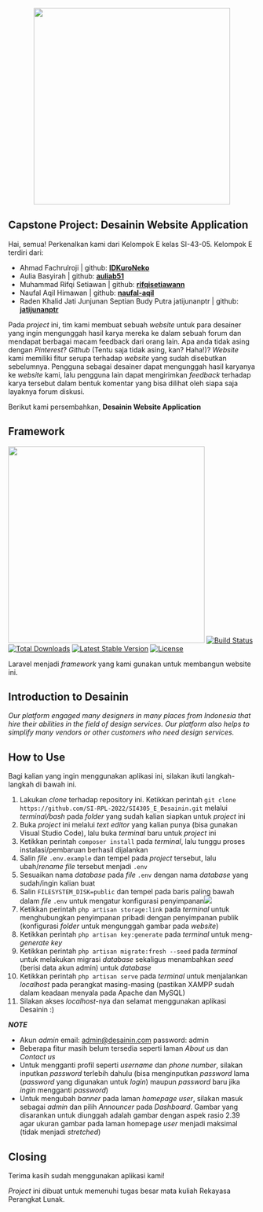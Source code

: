 <p align="center"><img src="https://drive.google.com/uc?export=view&id=1gD2UIPCHYRg1DcKnwRyyZJVssHo51u8r" width="400"></p>

## Capstone Project: Desainin Website Application

Hai, semua! Perkenalkan kami dari Kelompok E kelas SI-43-05. Kelompok E terdiri dari:

- Ahmad Fachrulroji | github: <a href="https://github.com/IDKuroNeko"><b>IDKuroNeko</b></a>
- Aulia Basyirah | github: <a href="https://github.com/auliab51"><b>auliab51</b></a>
- Muhammad Rifqi Setiawan | github: <a href="https://github.com/rifqisetiawann"><b>rifqisetiawann</b></a>
- Naufal Aqil Himawan | github: <a href="https://github.com/naufal-aqil"><b>naufal-aqil</b></a>
- Raden Khalid Jati Junjunan Septian Budy Putra	jatijunanptr | github: <a href="https://github.com/jatijunanptr"><b>jatijunanptr</b></a>

Pada _project_ ini, tim kami membuat sebuah _website_ untuk para desainer yang ingin mengunggah hasil karya mereka ke dalam sebuah forum dan mendapat berbagai macam feedback dari orang lain. Apa anda tidak asing dengan _Pinterest_? _Github_ (Tentu saja tidak asing, kan? Haha!)? _Website_ kami memiliki fitur serupa terhadap _website_ yang sudah disebutkan sebelumnya. Pengguna sebagai desainer dapat mengunggah hasil karyanya ke _website_ kami, lalu pengguna lain dapat mengirimkan _feedback_ terhadap karya tersebut dalam bentuk komentar yang bisa dilihat oleh siapa saja layaknya forum diskusi.

Berikut kami persembahkan, <b>Desainin Website Application</b>

## Framework

<a href="https://laravel.com"><img src="https://raw.githubusercontent.com/laravel/art/master/logo-lockup/5%20SVG/2%20CMYK/1%20Full%20Color/laravel-logolockup-cmyk-red.svg" width="400"></a>
<a href="https://travis-ci.org/laravel/framework"><img src="https://travis-ci.org/laravel/framework.svg" alt="Build Status"></a>
<a href="https://packagist.org/packages/laravel/framework"><img src="https://img.shields.io/packagist/dt/laravel/framework" alt="Total Downloads"></a>
<a href="https://packagist.org/packages/laravel/framework"><img src="https://img.shields.io/packagist/v/laravel/framework" alt="Latest Stable Version"></a>
<a href="https://packagist.org/packages/laravel/framework"><img src="https://img.shields.io/packagist/l/laravel/framework" alt="License"></a>

Laravel menjadi _framework_ yang kami gunakan untuk membangun website ini.

## Introduction to Desainin

_Our platform engaged many designers in many places from Indonesia that hire their abilities in the field of design services. Our platform also helps to simplify many vendors or other customers who need design services._

## How to Use

Bagi kalian yang ingin menggunakan aplikasi ini, silakan ikuti langkah-langkah di bawah ini.

1. Lakukan _clone_ terhadap repository ini. Ketikkan perintah ```git clone https://github.com/SI-RPL-2022/SI4305_E_Desainin.git``` melalui _terminal/bash_ pada _folder_ yang sudah kalian siapkan untuk _project_ ini
2. Buka _project_ ini melalui _text editor_ yang kalian punya (bisa gunakan Visual Studio Code), lalu buka _terminal_ baru untuk _project_ ini
3. Ketikkan perintah ```composer install``` pada _terminal_, lalu tunggu proses instalasi/pembaruan berhasil dijalankan
4. Salin _file_ ```.env.example``` dan tempel pada _project_ tersebut, lalu ubah/_rename_ _file_ tersebut menjadi ```.env```
5. Sesuaikan nama _database_ pada _file_ ```.env``` dengan nama _database_ yang sudah/ingin kalian buat
6. Salin ```FILESYSTEM_DISK=public``` dan tempel pada baris paling bawah dalam _file_ ```.env``` untuk mengatur konfigurasi penyimpanan<img src="https://drive.google.com/uc?export=view&id=1dfDKNzJ9SSzpMF0-XbJVU_gLXCvg2OGC">
7. Ketikkan perintah ```php artisan storage:link``` pada _terminal_ untuk menghubungkan penyimpanan pribadi dengan penyimpanan publik (konfigurasi _folder_ untuk mengunggah gambar pada _website_)
8. Ketikkan perintah ```php artisan key:generate``` pada _terminal_ untuk meng-_generate_ _key_
9. Ketikkan perintah ```php artisan migrate:fresh --seed``` pada _terminal_ untuk melakukan migrasi _database_ sekaligus menambahkan _seed_ (berisi data akun admin) untuk _database_
10. Ketikkan perintah ```php artisan serve``` pada _terminal_ untuk menjalankan _localhost_ pada perangkat masing-masing (pastikan XAMPP sudah dalam keadaan menyala pada Apache dan MySQL)
11. Silakan akses _localhost_-nya dan selamat menggunakan aplikasi Desainin :)

***NOTE***

- Akun _admin_
email: admin@desainin.com
password: admin
- Beberapa fitur masih belum tersedia seperti laman _About us_ dan _Contact us_
- Untuk mengganti profil seperti _username_ dan _phone_ _number_, silakan inputkan _password_ terlebih dahulu (bisa menginputkan _password_ lama (_password_ yang digunakan untuk _login_) maupun _password_ baru jika _ingin_ mengganti _password_)
- Untuk mengubah _banner_ pada laman _homepage_ _user_, silakan masuk sebagai _admin_ dan pilih _Announcer_ pada _Dashboard_. Gambar yang disarankan untuk diunggah adalah gambar dengan aspek rasio 2.39 agar ukuran gambar pada laman homepage _user_ menjadi maksimal (tidak menjadi _stretched_)

## Closing

Terima kasih sudah menggunakan aplikasi kami!

_Project_ ini dibuat untuk memenuhi tugas besar mata kuliah Rekayasa Perangkat Lunak.

<!-- <p align="center">
<a href="https://travis-ci.org/laravel/framework"><img src="https://travis-ci.org/laravel/framework.svg" alt="Build Status"></a>
<a href="https://packagist.org/packages/laravel/framework"><img src="https://img.shields.io/packagist/dt/laravel/framework" alt="Total Downloads"></a>
<a href="https://packagist.org/packages/laravel/framework"><img src="https://img.shields.io/packagist/v/laravel/framework" alt="Latest Stable Version"></a>
<a href="https://packagist.org/packages/laravel/framework"><img src="https://img.shields.io/packagist/l/laravel/framework" alt="License"></a>
</p>

## About Laravel

Laravel is a web application framework with expressive, elegant syntax. We believe development must be an enjoyable and creative experience to be truly fulfilling. Laravel takes the pain out of development by easing common tasks used in many web projects, such as:

- [Simple, fast routing engine](https://laravel.com/docs/routing).
- [Powerful dependency injection container](https://laravel.com/docs/container).
- Multiple back-ends for [session](https://laravel.com/docs/session) and [cache](https://laravel.com/docs/cache) storage.
- Expressive, intuitive [database ORM](https://laravel.com/docs/eloquent).
- Database agnostic [schema migrations](https://laravel.com/docs/migrations).
- [Robust background job processing](https://laravel.com/docs/queues).
- [Real-time event broadcasting](https://laravel.com/docs/broadcasting).

Laravel is accessible, powerful, and provides tools required for large, robust applications.

## Learning Laravel

Laravel has the most extensive and thorough [documentation](https://laravel.com/docs) and video tutorial library of all modern web application frameworks, making it a breeze to get started with the framework.

If you don't feel like reading, [Laracasts](https://laracasts.com) can help. Laracasts contains over 2000 video tutorials on a range of topics including Laravel, modern PHP, unit testing, and JavaScript. Boost your skills by digging into our comprehensive video library.

## Laravel Sponsors

We would like to extend our thanks to the following sponsors for funding Laravel development. If you are interested in becoming a sponsor, please visit the Laravel [Patreon page](https://patreon.com/taylorotwell).

### Premium Partners

- **[Vehikl](https://vehikl.com/)**
- **[Tighten Co.](https://tighten.co)**
- **[Kirschbaum Development Group](https://kirschbaumdevelopment.com)**
- **[64 Robots](https://64robots.com)**
- **[Cubet Techno Labs](https://cubettech.com)**
- **[Cyber-Duck](https://cyber-duck.co.uk)**
- **[Many](https://www.many.co.uk)**
- **[Webdock, Fast VPS Hosting](https://www.webdock.io/en)**
- **[DevSquad](https://devsquad.com)**
- **[Curotec](https://www.curotec.com/services/technologies/laravel/)**
- **[OP.GG](https://op.gg)**
- **[WebReinvent](https://webreinvent.com/?utm_source=laravel&utm_medium=github&utm_campaign=patreon-sponsors)**
- **[Lendio](https://lendio.com)**

## Contributing

Thank you for considering contributing to the Laravel framework! The contribution guide can be found in the [Laravel documentation](https://laravel.com/docs/contributions).

## Code of Conduct

In order to ensure that the Laravel community is welcoming to all, please review and abide by the [Code of Conduct](https://laravel.com/docs/contributions#code-of-conduct).

## Security Vulnerabilities

If you discover a security vulnerability within Laravel, please send an e-mail to Taylor Otwell via [taylor@laravel.com](mailto:taylor@laravel.com). All security vulnerabilities will be promptly addressed.

## License

The Laravel framework is open-sourced software licensed under the [MIT license](https://opensource.org/licenses/MIT). -->
